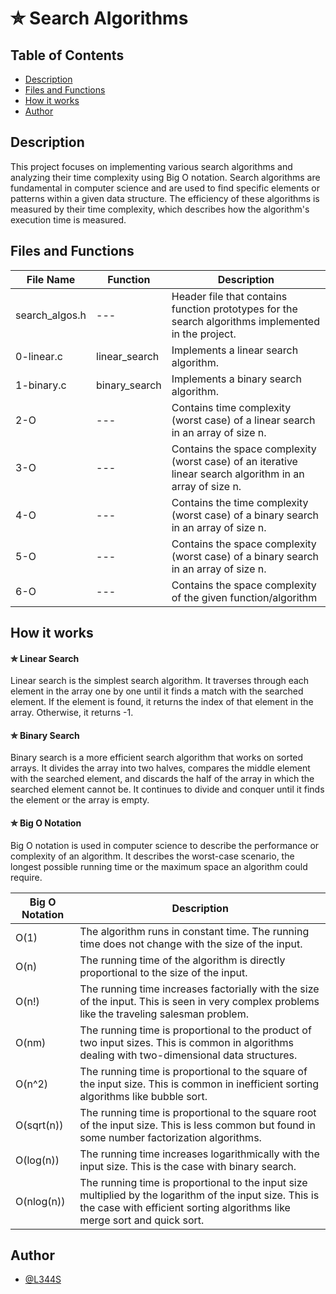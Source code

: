 # ✮ Search Algorithms

## Table of Contents
- [Description](#description)
- [Files and Functions](#files-and-functions)
- [How it works](#how-it-works)
- [Author](#author)

## Description

This project focuses on implementing various search algorithms and analyzing their time complexity using Big O notation. Search algorithms are fundamental in computer science and are used to find specific elements or patterns within a given data structure. The efficiency of these algorithms is measured by their time complexity, which describes how the algorithm's execution time is measured.

## Files and Functions

| File Name | Function | Description |
| --- | --- | --- |
| search_algos.h | --- | Header file that contains function prototypes for the search algorithms implemented in the project. |
| 0-linear.c | linear_search | Implements a linear search algorithm. |
| 1-binary.c | binary_search | Implements a binary search algorithm. |
| 2-O | --- | Contains time complexity (worst case) of a linear search in an array of size n. |
| 3-O | --- | Contains the space complexity (worst case) of an iterative linear search algorithm in an array of size n. |
| 4-O | --- | Contains  the time complexity (worst case) of a binary search in an array of size n. |
| 5-O | --- | Contains the space complexity (worst case) of a binary search in an array of size n. |
| 6-O | --- | Contains the space complexity of the given function/algorithm |



## How it works

#### ✮ Linear Search

Linear search is the simplest search algorithm. It traverses through each element in the array one by one until it finds a match with the searched element. If the element is found, it returns the index of that element in the array. Otherwise, it returns -1.

#### ✮ Binary Search

Binary search is a more efficient search algorithm that works on sorted arrays. It divides the array into two halves, compares the middle element with the searched element, and discards the half of the array in which the searched element cannot be. It continues to divide and conquer until it finds the element or the array is empty.

#### ✮ Big O Notation

Big O notation is used in computer science to describe the performance or complexity of an algorithm. It describes the worst-case scenario, the longest possible running time or the maximum space an algorithm could require.

| Big O Notation | Description |
| --- | --- |
| O(1) | The algorithm runs in constant time. The running time does not change with the size of the input. |
| O(n) | The running time of the algorithm is directly proportional to the size of the input. |
| O(n!) | The running time increases factorially with the size of the input. This is seen in very complex problems like the traveling salesman problem. |
| O(nm) | The running time is proportional to the product of two input sizes. This is common in algorithms dealing with two-dimensional data structures. |
| O(n^2) | The running time is proportional to the square of the input size. This is common in inefficient sorting algorithms like bubble sort. |
| O(sqrt(n)) | The running time is proportional to the square root of the input size. This is less common but found in some number factorization algorithms. |
| O(log(n)) | The running time increases logarithmically with the input size. This is the case with binary search. |
| O(nlog(n)) | The running time is proportional to the input size multiplied by the logarithm of the input size. This is the case with efficient sorting algorithms like merge sort and quick sort. |

## Author
- [@L344S](https://www.github.com/L344S)